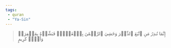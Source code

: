 ```yaml
---
tags: 
 - quran 
 - "Ya-Sin"
---
```


> إِنَّمَا تُنذِرُ مَنِ ٱتَّبَعَ ٱلذِّكۡرَ وَخَشِيَ ٱلرَّحۡمَٰنَ بِٱلۡغَيۡبِۖ فَبَشِّرۡهُ بِمَغۡفِرَةٖ وَأَجۡرٖ كَرِيمٍ
